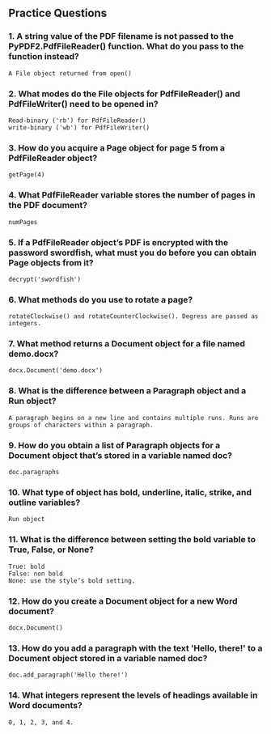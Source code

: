 ## Practice Questions
### 1. A string value of the PDF filename is not passed to the PyPDF2.PdfFileReader() function. What do you pass to the function instead?
```
A File object returned from open()
```
### 2. What modes do the File objects for PdfFileReader() and PdfFileWriter() need to be opened in?
```
Read-binary ('rb') for PdfFileReader()
write-binary ('wb') for PdfFileWriter()
```
### 3. How do you acquire a Page object for page 5 from a PdfFileReader object?
```
getPage(4)
```
### 4. What PdfFileReader variable stores the number of pages in the PDF document?
```
numPages
```
### 5. If a PdfFileReader object’s PDF is encrypted with the password swordfish, what must you do before you can obtain Page objects from it?
```
decrypt('swordfish')
```
### 6. What methods do you use to rotate a page?
```
rotateClockwise() and rotateCounterClockwise(). Degress are passed as integers.
```
### 7. What method returns a Document object for a file named demo.docx?
```
docx.Document('demo.docx')
```
### 8. What is the difference between a Paragraph object and a Run object?
```
A paragraph begins on a new line and contains multiple runs. Runs are groups of characters within a paragraph.
```
### 9. How do you obtain a list of Paragraph objects for a Document object that’s stored in a variable named doc?
```
doc.paragraphs
```
### 10. What type of object has bold, underline, italic, strike, and outline variables?
```
Run object
```
### 11. What is the difference between setting the bold variable to True, False, or None?
```
True: bold
False: non bold 
None: use the style’s bold setting.
```
### 12. How do you create a Document object for a new Word document?
```
docx.Document()
```
### 13. How do you add a paragraph with the text 'Hello, there!' to a Document object stored in a variable named doc?
```
doc.add_paragraph('Hello there!')
```
### 14. What integers represent the levels of headings available in Word documents?
```
0, 1, 2, 3, and 4.
```